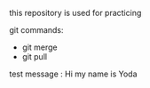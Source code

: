 this repository is used for practicing

git commands:
- git merge
- git pull

test message : Hi my name is Yoda
